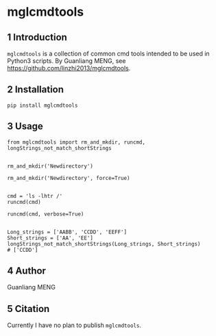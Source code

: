 # mglcmdtools

## 1 Introduction

`mglcmdtools` is a collection of common cmd tools intended to be used in Python3 scripts. By Guanliang MENG, see https://github.com/linzhi2013/mglcmdtools. 


## 2 Installation

    pip install mglcmdtools


## 3 Usage
    
    from mglcmdtools import rm_and_mkdir, runcmd, longStrings_not_match_shortStrings


    rm_and_mkdir('Newdirectory')

    rm_and_mkdir('Newdirectory', force=True)


    cmd = 'ls -lhtr /'
    runcmd(cmd)

    runcmd(cmd, verbose=True)


    Long_strings = ['AABB', 'CCDD', 'EEFF']
    Short_strings = ['AA', 'EE']
    longStrings_not_match_shortStrings(Long_strings, Short_strings)
    # ['CCDD']


## 4 Author
Guanliang MENG

## 5 Citation
Currently I have no plan to publish `mglcmdtools`.







